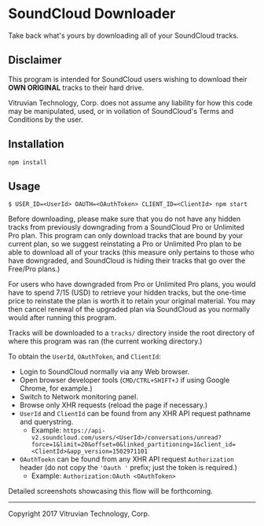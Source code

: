 # SoundCloud Downloader

Take back what's yours by downloading all of your SoundCloud tracks.

## Disclaimer

This program is intended for SoundCloud users wishing to download their **OWN ORIGINAL** tracks to their hard drive.

Vitruvian Technology, Corp. does not assume any liability for how this code may be manipulated, used, or in voilation of SoundCloud's Terms and Conditions by the user.

## Installation

`npm install`

## Usage

`$ USER_ID=<UserId> OAUTH=<OAuthToken> CLIENT_ID=<ClientId> npm start`

Before downloading, please make sure that you do not have any hidden tracks from previously downgrading from a SoundCloud Pro or Unlimited Pro plan. This program can only download tracks that are bound by your current plan, so we suggest reinstating a Pro or Unlimited Pro plan to be able to download all of your tracks (this measure only pertains to those who have downgraded, and SoundCloud is hiding their tracks that go over the Free/Pro plans.)

For users who have downgraded from Pro or Unlimited Pro plans, you would have to spend $7/$15 (USD) to retrieve your hidden tracks, but the one-time price to reinstate the plan is worth it to retain your original material. You may then cancel renewal of the upgraded plan via SoundCloud as you normally would after running this program.

Tracks will be downloaded to a `tracks/` directory inside the root directory of where this program was ran (the current working directory.)

To obtain the `UserId`, `OAuthToken`, and `ClientId`:
* Login to SoundCloud normally via any Web browser.
* Open browser developer tools (`CMD/CTRL+SHIFT+J` if using Google Chrome, for example.)
* Switch to Network monitoring panel.
* Browse only XHR requests (reload the page if necessary.)
* `UserId` and `ClientId` can be found from any XHR API request pathname and querystring.
  * Example: `https://api-v2.soundcloud.com/users/<UserId>/conversations/unread?force=1&limit=20&offset=0&linked_partitioning=1&client_id=<ClientId>&app_version=1502971101`
* `OAuthToekn` can be found from any XHR API request `Authorization` header (do not copy the `'Oauth '` prefix; just the token is required.)
  * Example: `Authorization:OAuth <OAuthToken>`

Detailed screenshots showcasing this flow will be forthcoming.

---
Copyright 2017 Vitruvian Technology, Corp.
